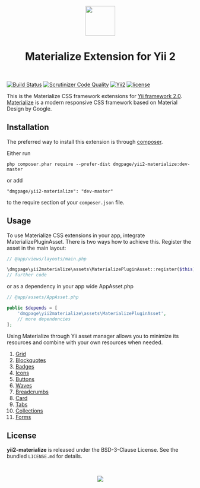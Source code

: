 
<p align="center">
    <a href="https://materializecss.com/" target="_blank" rel="external">
        <img src="https://materializecss.com/res/materialize.svg" height="80px">
    </a>
    <h1 align="center">Materialize Extension for Yii 2</h1>
    <br>
</p>

[![Build Status](https://travis-ci.org/DMGPage/yii2-materialize.svg?branch=master)](https://travis-ci.org/DMGPage/yii2-materialize)
[![Scrutinizer Code Quality](https://scrutinizer-ci.com/g/DMGPage/yii2-materialize/badges/quality-score.png?b=master)](https://scrutinizer-ci.com/g/DMGPage/yii2-materialize/?branch=master)
[![Yii2](https://img.shields.io/badge/Powered_by-Yii_Framework-green.svg?style=flat)](http://www.yiiframework.com/)
[![license](https://img.shields.io/badge/LICENCE-BSD--3--Clause-blue.svg)](https://packagist.org/packages/dmgpage/yii2-materialize)

This is the Materialize CSS framework extensions for [Yii framework 2.0](http://www.yiiframework.com). [Materialize](https://materializecss.com/) is a modern responsive CSS framework based on Material Design by Google.

Installation
------------

The preferred way to install this extension is through [composer](http://getcomposer.org/download/).

Either run

```
php composer.phar require --prefer-dist dmgpage/yii2-materialize:dev-master
```

or add

```
"dmgpage/yii2-materialize": "dev-master"
```

to the require section of your `composer.json` file.

## Usage

To use Materialize CSS extensions in your app, integrate MaterializePluginAsset. There is two ways how to achieve this. Register the asset in the main layout:

```php
// @app/views/layouts/main.php

\dmgpage\yii2materialize\assets\MaterializePluginAsset::register($this);
// further code
```

or as a dependency in your app wide AppAsset.php

```php
// @app/assets/AppAsset.php

public $depends = [
    'dmgpage\yii2materialize\assets\MaterializePluginAsset',
    // more dependencies
];
```

Using Materialize through Yii asset manager allows you to minimize its resources and combine with your own resources when needed.

 1. [Grid](https://github.com/DMGPage/yii2-materialize/blob/master/doc/grid.md)
 2. [Blockquotes](https://github.com/DMGPage/yii2-materialize/blob/master/doc/blockquotes.md)
 3. [Badges](https://github.com/DMGPage/yii2-materialize/blob/master/doc/badges.md)
 4. [Icons](https://github.com/DMGPage/yii2-materialize/blob/master/doc/icons.md)
 5. [Buttons](https://github.com/DMGPage/yii2-materialize/blob/master/doc/buttons.md)
 6. [Waves](https://github.com/DMGPage/yii2-materialize/blob/master/doc/waves.md)
 7. [Breadcrumbs](https://github.com/DMGPage/yii2-materialize/blob/master/doc/breadcrumb/README.md)
 8. [Card](https://github.com/DMGPage/yii2-materialize/blob/master/doc/card/README.md)
 9. [Tabs](https://github.com/DMGPage/yii2-materialize/blob/master/doc/tabs.md)
 10. [Collections](https://github.com/DMGPage/yii2-materialize/blob/master/doc/collections/README.md)
 11. [Forms](https://github.com/DMGPage/yii2-materialize/blob/master/doc/forms/README.md)

## License

**yii2-materialize** is released under the BSD-3-Clause License. See the bundled `LICENSE.md` for details.

<br>
<p align="center">
    <a href="http://www.dmgpage.lv/" target="_blank" rel="external">
        <img src="http://www.dmgpage.lv/img/logo-black.png">
    </a>
</p>

